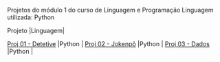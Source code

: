 Projetos do módulo 1 do curso de Linguagem e Programação 
Linguagem  utilizada: Python

Projeto                 		                                                                                                                |Linguagem|

[Proj 01 - Detetive](https://github.com/anacgsantana/projetosblue-mod1-/blob/main/Projeto_01_Detetive_%28Resolvido%29.ipynb)       					  |Python |
[Proj 02 - Jokenpô](https://github.com/anacgsantana/projetosblue-mod1-/blob/main/Projeto%2002_Jogo%20Jokenp%C3%B4_%28Resolvido%29.py)         |Python |
[Proj 03 -  Dados](https://github.com/anacgsantana/projetosblue-mod1-/blob/main/Projeto%2003_Jogo%20de%20Dados_%28Resolvido%29.py)					  |Python |
